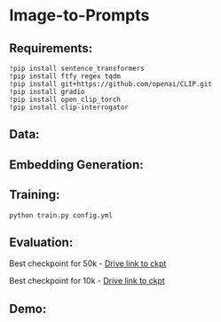 # Image-to-Prompts

## Requirements:
```
!pip install sentence_transformers
!pip install ftfy regex tqdm
!pip install git+https://github.com/openai/CLIP.git
!pip install gradio
!pip install open_clip_torch
!pip install clip-interrogator
```

## Data:

## Embedding Generation:

## Training:
```
python train.py config.yml
```

## Evaluation:

Best checkpoint for 50k - [Drive link to ckpt](https://drive.google.com/file/d/17l8Fsh2VTwJH0HrprU3GtjFtd8maSZ37/view?usp=share_link)

Best checkpoint for 10k - [Drive link to ckpt](https://drive.google.com/file/d/1AXGAxEMAdEC7Cb8IXL_3ngLcmujx-V00/view?usp=share_link)
## Demo:
